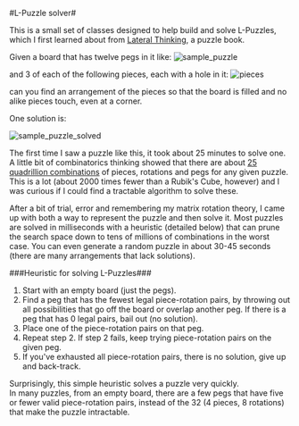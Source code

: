 #L-Puzzle solver#

This is a small set of classes designed to help build and solve L-Puzzles, which I first learned about from [Lateral Thinking](http://www.amazon.com/Lateral-Thinking-Puzzles-Large-Print-ebook/dp/B00CPNQZ4A/ref=sr_1_1?ie=UTF8&qid=1419618096&sr=8-1&keywords=lateral+thinking+arcturus), a puzzle book.

Given a board that has twelve pegs in it like:
![sample_puzzle](https://cloud.githubusercontent.com/assets/6819944/5558791/24a71b9c-8cfa-11e4-8f1f-3131a5dd83f7.PNG)

and 3 of each of the following pieces, each with a hole in it:
![pieces](https://cloud.githubusercontent.com/assets/6819944/5558794/51a2ccea-8cfa-11e4-86f7-2cde891a4908.PNG) 

can you find an arrangement of the pieces so that the board is filled and 
no alike pieces touch, even at a corner.

One solution is:

![sample_puzzle_solved](https://cloud.githubusercontent.com/assets/6819944/5558801/891172c6-8cfa-11e4-8ed2-7b10375dc07e.PNG)

The first time I saw a puzzle like this, it took about 25 minutes to solve one.
A little bit of combinatorics thinking showed that there are about [25 quadrillion combinations](http://www.wolframalpha.com/input/?i=%2812+choose+3%29%289+choose+3%29%286+choose+3%29%288%5E12%29) of pieces, rotations and pegs for any given puzzle.
This is a lot (about 2000 times fewer than a Rubik's Cube, however) and I was curious if I could find a tractable algorithm to solve these.

After a bit of trial, error and remembering my matrix rotation theory, I came up with both a way to represent the puzzle and then solve it.
Most puzzles are solved in milliseconds with a heuristic (detailed below) that can prune the search space down to tens of millions of combinations in the worst case.
You can even generate a random puzzle in about 30-45 seconds (there are many arrangements that lack solutions).


###Heuristic for solving L-Puzzles###
1. Start with an empty board (just the pegs).  
2. Find a peg that has the fewest legal piece-rotation pairs, by throwing out all possibilities that go off the board or overlap another peg.  If there is a peg that has 0 legal pairs, bail out (no solution).
3. Place one of the piece-rotation pairs on that peg.
4. Repeat step 2.  If step 2 fails, keep trying piece-rotation pairs on the given peg.
5. If you've exhausted all piece-rotation pairs, there is no solution, give up and back-track.

Surprisingly, this simple heuristic solves a puzzle very quickly.  
In many puzzles, from an empty board, there are a few pegs that have five or fewer valid piece-rotation pairs, instead of the 32 (4 pieces, 8 rotations) that make the puzzle intractable.